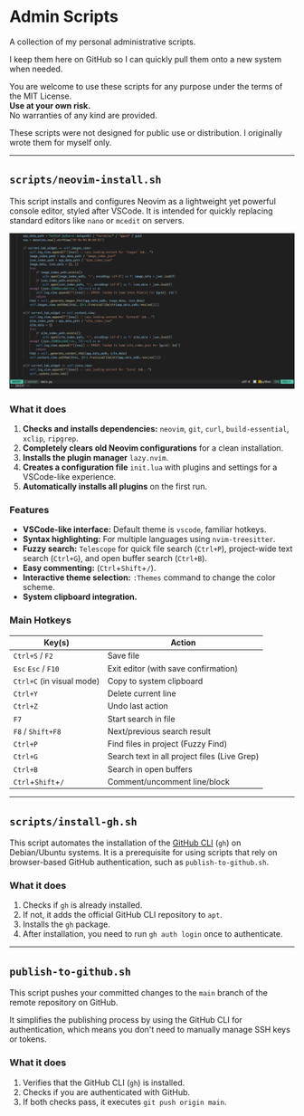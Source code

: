 # Admin Scripts

A collection of my personal administrative scripts.

I keep them here on GitHub so I can quickly pull them onto a new system when needed.

You are welcome to use these scripts for any purpose under the terms of the MIT License.  
**Use at your own risk.**  
No warranties of any kind are provided.

These scripts were not designed for public use or distribution. I originally wrote them for myself only.

---
## `scripts/neovim-install.sh`

This script installs and configures Neovim as a lightweight yet powerful console editor, styled after VSCode. It is intended for quickly replacing standard editors like `nano` or `mcedit` on servers.

![Neovim in action](screenshots/neovim-install.png)

### What it does

1.  **Checks and installs dependencies:** `neovim`, `git`, `curl`, `build-essential`, `xclip`, `ripgrep`.
2.  **Completely clears old Neovim configurations** for a clean installation.
3.  **Installs the plugin manager** `lazy.nvim`.
4.  **Creates a configuration file** `init.lua` with plugins and settings for a VSCode-like experience.
5.  **Automatically installs all plugins** on the first run.

### Features

-   **VSCode-like interface:** Default theme is `vscode`, familiar hotkeys.
-   **Syntax highlighting:** For multiple languages using `nvim-treesitter`.
-   **Fuzzy search:** `Telescope` for quick file search (`Ctrl+P`), project-wide text search (`Ctrl+G`), and open buffer search (`Ctrl+B`).
-   **Easy commenting:** (`Ctrl`+`Shift`+`/`).
-   **Interactive theme selection:** `:Themes` command to change the color scheme.
-   **System clipboard integration.**

### Main Hotkeys

| Key(s) | Action |
| --- | --- |
| `Ctrl+S` / `F2` | Save file |
| `Esc` `Esc` / `F10` | Exit editor (with save confirmation) |
| `Ctrl+C` (in visual mode) | Copy to system clipboard |
| `Ctrl+Y` | Delete current line |
| `Ctrl+Z` | Undo last action |
| `F7` | Start search in file |
| `F8` / `Shift+F8` | Next/previous search result |
| `Ctrl+P` | Find files in project (Fuzzy Find) |
| `Ctrl+G` | Search text in all project files (Live Grep) |
| `Ctrl+B` | Search in open buffers |
| `Ctrl`+`Shift`+`/` | Comment/uncomment line/block |

---
## `scripts/install-gh.sh`

This script automates the installation of the [GitHub CLI](https://cli.github.com/) (`gh`) on Debian/Ubuntu systems. It is a prerequisite for using scripts that rely on browser-based GitHub authentication, such as `publish-to-github.sh`.

### What it does

1.  Checks if `gh` is already installed.
2.  If not, it adds the official GitHub CLI repository to `apt`.
3.  Installs the `gh` package.
4.  After installation, you need to run `gh auth login` once to authenticate.

---
## `publish-to-github.sh`

This script pushes your committed changes to the `main` branch of the remote repository on GitHub.

It simplifies the publishing process by using the GitHub CLI for authentication, which means you don't need to manually manage SSH keys or tokens.

### What it does

1.  Verifies that the GitHub CLI (`gh`) is installed.
2.  Checks if you are authenticated with GitHub.
3.  If both checks pass, it executes `git push origin main`.
